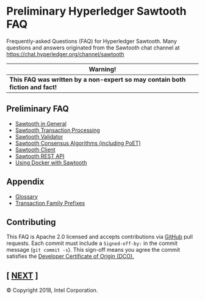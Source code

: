 # Preliminary Hyperledger Sawtooth FAQ
Frequently-asked Questions (FAQ) for Hyperledger Sawtooth.
Many questions and answers originated from the Sawtooth chat channel at
https://chat.hyperledger.org/channel/sawtooth

| **Warning!**    |
|-----------------|
| **This FAQ was written by a non-expert so may contain both fiction and fact!** |

## Preliminary FAQ
* [Sawtooth in General](sawtooth.rst)
* [Sawtooth Transaction Processing](transaction-processing.rst)
* [Sawtooth Validator](validator.rst)
* [Sawtooth Consensus Algorithms (including PoET)](consensus.rst)
* [Sawtooth Client](client.rst)
* [Sawtooth REST API](rest.rst)
* [Using Docker with Sawtooth](docker.rst)

## Appendix
* [Glossary](glossary.rst)
* [Transaction Family Prefixes](prefixes.rst)

## Contributing

This FAQ is Apache 2.0 licensed and accepts contributions via
[GitHub](https://github.com/danintel/sawtooth-faq) pull requests.
Each commit must include a `Signed-off-by:` in the commit message (`git commit -s`). This sign-off means you agree the commit satisfies the [Developer Certificate of Origin (DCO).](https://developercertificate.org/)

## \[ [NEXT](sawtooth.rst) \]

© Copyright 2018, Intel Corporation.
